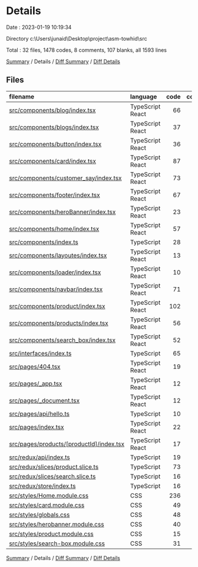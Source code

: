 # Details

Date : 2023-01-19 10:19:34

Directory c:\\Users\\junaid\\Desktop\\project\\asm-towhid\\src

Total : 32 files,  1478 codes, 8 comments, 107 blanks, all 1593 lines

[Summary](results.md) / Details / [Diff Summary](diff.md) / [Diff Details](diff-details.md)

## Files
| filename | language | code | comment | blank | total |
| :--- | :--- | ---: | ---: | ---: | ---: |
| [src/components/blog/index.tsx](/src/components/blog/index.tsx) | TypeScript React | 66 | 0 | 1 | 67 |
| [src/components/blogs/index.tsx](/src/components/blogs/index.tsx) | TypeScript React | 37 | 0 | 1 | 38 |
| [src/components/button/index.tsx](/src/components/button/index.tsx) | TypeScript React | 36 | 0 | 4 | 40 |
| [src/components/card/index.tsx](/src/components/card/index.tsx) | TypeScript React | 87 | 0 | 2 | 89 |
| [src/components/customer_say/index.tsx](/src/components/customer_say/index.tsx) | TypeScript React | 73 | 0 | 4 | 77 |
| [src/components/footer/index.tsx](/src/components/footer/index.tsx) | TypeScript React | 67 | 0 | 3 | 70 |
| [src/components/heroBanner/index.tsx](/src/components/heroBanner/index.tsx) | TypeScript React | 23 | 0 | 2 | 25 |
| [src/components/home/index.tsx](/src/components/home/index.tsx) | TypeScript React | 57 | 0 | 3 | 60 |
| [src/components/index.ts](/src/components/index.ts) | TypeScript | 28 | 0 | 1 | 29 |
| [src/components/layoutes/index.tsx](/src/components/layoutes/index.tsx) | TypeScript React | 13 | 0 | 3 | 16 |
| [src/components/loader/index.tsx](/src/components/loader/index.tsx) | TypeScript React | 10 | 0 | 2 | 12 |
| [src/components/navbar/index.tsx](/src/components/navbar/index.tsx) | TypeScript React | 71 | 0 | 1 | 72 |
| [src/components/product/index.tsx](/src/components/product/index.tsx) | TypeScript React | 102 | 0 | 4 | 106 |
| [src/components/products/index.tsx](/src/components/products/index.tsx) | TypeScript React | 56 | 0 | 2 | 58 |
| [src/components/search_box/index.tsx](/src/components/search_box/index.tsx) | TypeScript React | 52 | 0 | 2 | 54 |
| [src/interfaces/index.ts](/src/interfaces/index.ts) | TypeScript | 65 | 0 | 3 | 68 |
| [src/pages/404.tsx](/src/pages/404.tsx) | TypeScript React | 19 | 0 | 2 | 21 |
| [src/pages/_app.tsx](/src/pages/_app.tsx) | TypeScript React | 12 | 0 | 2 | 14 |
| [src/pages/_document.tsx](/src/pages/_document.tsx) | TypeScript React | 12 | 0 | 2 | 14 |
| [src/pages/api/hello.ts](/src/pages/api/hello.ts) | TypeScript | 10 | 1 | 3 | 14 |
| [src/pages/index.tsx](/src/pages/index.tsx) | TypeScript React | 22 | 0 | 2 | 24 |
| [src/pages/products/[productId]/index.tsx](/src/pages/products/%5BproductId%5D/index.tsx) | TypeScript React | 17 | 1 | 3 | 21 |
| [src/redux/api/index.ts](/src/redux/api/index.ts) | TypeScript | 19 | 0 | 2 | 21 |
| [src/redux/slices/product.slice.ts](/src/redux/slices/product.slice.ts) | TypeScript | 73 | 0 | 2 | 75 |
| [src/redux/slices/search.slice.ts](/src/redux/slices/search.slice.ts) | TypeScript | 16 | 1 | 2 | 19 |
| [src/redux/store/index.ts](/src/redux/store/index.ts) | TypeScript | 16 | 0 | 2 | 18 |
| [src/styles/Home.module.css](/src/styles/Home.module.css) | CSS | 236 | 5 | 38 | 279 |
| [src/styles/card.module.css](/src/styles/card.module.css) | CSS | 49 | 0 | 1 | 50 |
| [src/styles/globals.css](/src/styles/globals.css) | CSS | 48 | 0 | 4 | 52 |
| [src/styles/herobanner.module.css](/src/styles/herobanner.module.css) | CSS | 40 | 0 | 1 | 41 |
| [src/styles/product.module.css](/src/styles/product.module.css) | CSS | 15 | 0 | 2 | 17 |
| [src/styles/search-box.module.css](/src/styles/search-box.module.css) | CSS | 31 | 0 | 1 | 32 |

[Summary](results.md) / Details / [Diff Summary](diff.md) / [Diff Details](diff-details.md)